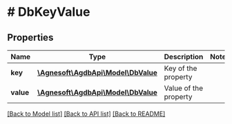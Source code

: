 # # DbKeyValue

## Properties

Name | Type | Description | Notes
------------ | ------------- | ------------- | -------------
**key** | [**\Agnesoft\AgdbApi\Model\DbValue**](DbValue.md) | Key of the property |
**value** | [**\Agnesoft\AgdbApi\Model\DbValue**](DbValue.md) | Value of the property |

[[Back to Model list]](../../README.md#models) [[Back to API list]](../../README.md#endpoints) [[Back to README]](../../README.md)
